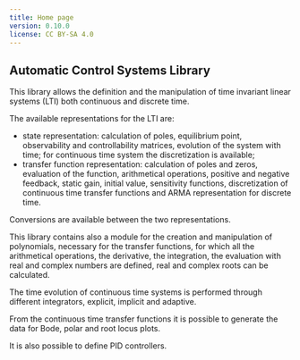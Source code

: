 ```yaml
---
title: Home page
version: 0.10.0
license: CC BY-SA 4.0
---
```


## Automatic Control Systems Library

This library allows the definition and the manipulation of time invariant linear systems (LTI) both continuous and discrete time.

The available representations for the LTI are:

- state representation: calculation of poles, equilibrium point, observability and controllability matrices, evolution of the system with time; for continuous time system the discretization is available;
- transfer function representation: calculation of poles and zeros, evaluation of the function, arithmetical operations, positive and negative feedback, static gain, initial value, sensitivity functions, discretization of continuous time transfer functions and ARMA representation for discrete time.

Conversions are available between the two representations.

This library contains also a module for the creation and manipulation of polynomials, necessary for the transfer functions, for which all the arithmetical operations, the derivative, the integration, the evaluation with real and complex numbers are defined, real and complex roots can be calculated.

The time evolution of continuous time systems is performed through different integrators, explicit, implicit and adaptive.

From the continuous time transfer functions it is possible to generate the data for Bode, polar and root locus plots.

It is also possible to define PID controllers.
